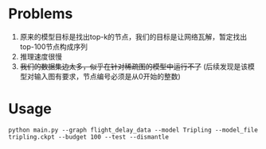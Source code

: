 # Problems

1. 原来的模型目标是找出top-k的节点，我们的目标是让网络瓦解，暂定找出top-100节点构成序列
2. 推理速度很慢
3. ~~我们的数据集边太多，似乎在针对稀疏图的模型中运行不了~~ (后续发现是该模型对输入图有要求，节点编号必须是从0开始的整数)

# Usage

``` shell
python main.py --graph flight_delay_data --model Tripling --model_file tripling.ckpt --budget 100 --test --dismantle
```